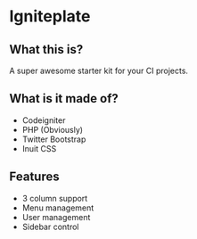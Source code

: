 # Igniteplate

## What this is?

A super awesome starter kit for your CI projects.

## What is it made of?

 * Codeigniter
 * PHP (Obviously)
 * Twitter Bootstrap
 * Inuit CSS

## Features

 * 3 column support
 * Menu management
 * User management
 * Sidebar control